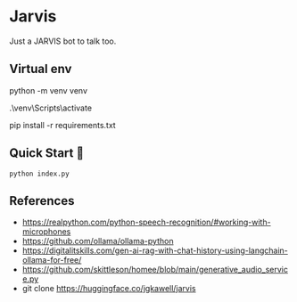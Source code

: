 # Jarvis

Just a JARVIS bot to talk too.


## Virtual env
python -m venv venv

.\venv\Scripts\activate

pip install -r requirements.txt

## Quick Start 🚀

`python index.py`

## References

- https://realpython.com/python-speech-recognition/#working-with-microphones
- https://github.com/ollama/ollama-python
- https://digitalitskills.com/gen-ai-rag-with-chat-history-using-langchain-ollama-for-free/
- https://github.com/skittleson/homee/blob/main/generative_audio_service.py
- git clone https://huggingface.co/jgkawell/jarvis